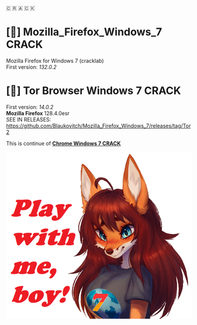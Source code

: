 🇨 🇷 🇦 🇨 🇰
# [🦊] Mozilla_Firefox_Windows_7 CRACK
Mozilla Firefox for Windows 7 (cracklab)  
First version: *132.0.2*  

# [🧅] Tor Browser Windows 7 CRACK
First version: *14.0.2*  
**Mozilla Firefox** 128.4.0esr   
SEE IN RELEASES:   
https://github.com/Blaukovitch/Mozilla_Firefox_Windows_7/releases/tag/Tor2

This is continue of [**Chrome Windows 7 CRACK**](https://github.com/Blaukovitch/GOOGLE_CHROME_Windows_7)


![image](Firefox7.png)
